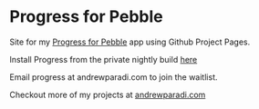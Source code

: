 # Progress for Pebble
Site for my [Progress for Pebble](https://github.com/andrewparadi/progress-pebble) app using Github Project Pages.

Install Progress from the private nightly build [here](https://apps.getpebble.com/en_US/application/56ad85eed3cf022d44000001)

Email progress at andrewparadi.com to join the waitlist.

Checkout more of my projects at [andrewparadi.com](http://andrewparadi.com)
